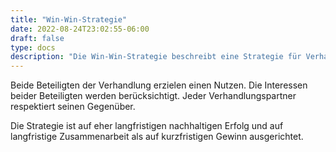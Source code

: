 ```yaml
---
title: "Win-Win-Strategie"
date: 2022-08-24T23:02:55-06:00
draft: false
type: docs
description: "Die Win-Win-Strategie beschreibt eine Strategie für Verhandlungen bei der der Verhandelnde immer einen Gewinn in der Hinterhand hat. Heist der Verhandelnde kann nicht verlieren."
---
```


Beide Beteiligten der Verhandlung erzielen einen Nutzen.
Die Interessen beider Beteiligten werden berücksichtigt.
Jeder Verhandlungspartner respektiert seinen Gegenüber.

Die Strategie ist auf eher langfristigen nachhaltigen Erfolg und auf langfristige Zusammenarbeit als auf
kurzfristigen Gewinn ausgerichtet.
